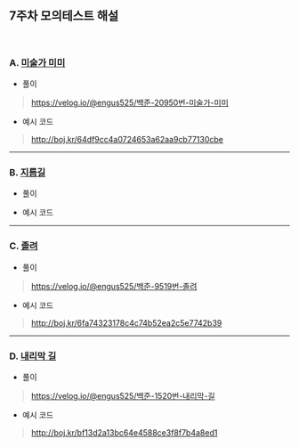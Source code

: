 ## 7주차 모의테스트 해설
<br>

### A. [미술가 미미](https://www.acmicpc.net/problem/20950)
- 풀이
>https://velog.io/@engus525/백준-20950번-미술가-미미
- 예시 코드
>http://boj.kr/64df9cc4a0724653a62aa9cb77130cbe

****************************

### B. [지름길](https://www.acmicpc.net/problem/1446)
- 풀이
>
- 예시 코드
>


****************************

### C. [졸려](https://www.acmicpc.net/problem/9519)
- 풀이
>https://velog.io/@engus525/백준-9519번-졸려
- 예시 코드
>http://boj.kr/6fa74323178c4c74b52ea2c5e7742b39


****************************

### D. [내리막 길](https://www.acmicpc.net/problem/1520)
- 풀이
>https://velog.io/@engus525/백준-1520번-내리막-길
- 예시 코드
>http://boj.kr/bf13d2a13bc64e4588ce3f8f7b4a8ed1



